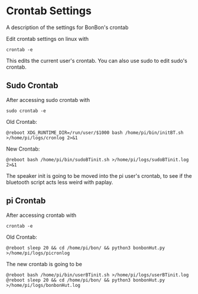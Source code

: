 # Crontab Settings

A description of the settings for BonBon's crontab

Edit crontab settings on linux with

    crontab -e

This edits the current user's crontab. You can also use sudo to edit sudo's crontab.

## Sudo Crontab

After accessing sudo crontab with

    sudo crontab -e

Old Crontab:

    @reboot XDG_RUNTIME_DIR=/run/user/$1000 bash /home/pi/bin/initBT.sh >/home/pi/logs/cronlog 2>&1

New Crontab:

    @reboot bash /home/pi/bin/sudoBTinit.sh >/home/pi/logs/sudoBTinit.log 2>&1

The speaker init is going to be moved into the pi user's crontab, to see if the bluetooth script acts less weird with paplay.

## pi Crontab

After accessing crontab with

    crontab -e

Old Crontab:

    @reboot sleep 20 && cd /home/pi/bon/ && python3 bonbonHut.py >/home/pi/logs/picronlog

The new crontab is going to be

    @reboot bash /home/pi/bin/userBTinit.sh >/home/pi/logs/userBTinit.log
    @reboot sleep 20 && cd /home/pi/bon/ && python3 bonbonHut.py >/home/pi/logs/bonbonHut.log
